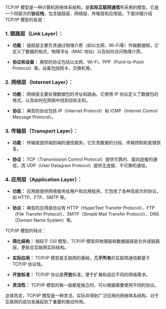 TCP/IP 模型是一种计算机网络体系结构，是**实际互联网通信**所采用的模型。它是一个四层次的**协议栈**，包含链路层、网络层、传输层和应用层。下面详细介绍 TCP/IP 模型的各层：

### 1. 链路层（Link Layer）：

- **功能：** 链路层主要负责通过物理介质（如以太网、Wi-Fi等）传输数据帧。它定义了数据的格式、物理寻址（MAC 地址）以及如何访问物理介质。

- **协议和设备：** 典型的协议包括以太网、Wi-Fi、PPP（Point-to-Point Protocol）等。设备包括网卡、交换机等。

### 2. 网络层（Internet Layer）：

- **功能：** 网络层主要处理数据包的寻址和路由。它使用 IP 协议定义了数据包的格式，以及如何在网络中找到目标主机。

- **协议：** 典型的协议包括 IP（Internet Protocol）和 ICMP（Internet Control Message Protocol）。

### 3. 传输层（Transport Layer）：

- **功能：** 传输层提供端到端的通信服务。它负责数据的分段、传输控制和差错恢复。

- **协议：** TCP（Transmission Control Protocol）提供可靠的、面向连接的通信，而 UDP（User Datagram Protocol）提供无连接、不可靠的通信。

### 4. 应用层（Application Layer）：

- **功能：** 应用层提供网络服务给用户和应用程序。它包括了各种高层次的协议，如 HTTP、FTP、SMTP 等。

- **协议：** 典型的应用层协议有 HTTP（HyperText Transfer Protocol）、FTP（File Transfer Protocol）、SMTP（Simple Mail Transfer Protocol）、DNS（Domain Name System）等。

TCP/IP 模型的特点：

- **简化结构：** 相较于 OSI 模型，TCP/IP 模型将物理层和数据链路层合并成链路层，更贴合互联网实际结构。

- **实际应用：** TCP/IP 模型是互联网的基础，**几乎所有**的互联网通信都基于 TCP/IP 协议栈。

- **开放标准：** TCP/IP 协议是**开放**标准，便于扩展和适应不同的网络需求。

- **灵活性：** TCP/IP 模型的每一层都是独立的，可以根据需要使用不同的协议。

总体而言，TCP/IP 模型是一种灵活、实际并得到广泛应用的网络体系结构，对于互联网的成功发展起到了重要的推动作用。